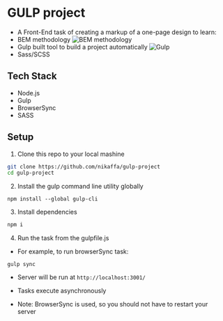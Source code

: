# GULP project
- A Front-End task of creating a markup of a one-page design to learn:  
- BEM methodology
![BEM methodology](https://en.bem.info/methodology/quick-start/)
- Gulp built tool to build a project automatically
![Gulp](https://gulpjs.com/)
- Sass/SCSS

## Tech Stack
- Node.js
- Gulp
- BrowserSync
- SASS

## Setup

1. Clone this repo to your local mashine
```bash
git clone https://github.com/nikaffa/gulp-project
cd gulp-project
```
2. Install the gulp command line utility globally
```
npm install --global gulp-cli
```
3. Install dependencies 
```bash
npm i
```
4. Run the task from the gulpfile.js 
- For example, to run browserSync task:
```
gulp sync
```
- Server will be run at `http://localhost:3001/`
- Tasks execute asynchronously

- Note: BrowserSync is used, so you should not have to restart your server
